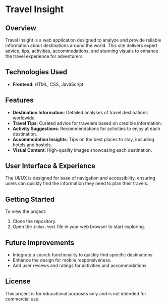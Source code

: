 # Travel Insight

## Overview
Travel Insight is a web application designed to analyze and provide reliable information about destinations around the world. This site delivers expert advice, tips, activities, accommodations, and stunning visuals to enhance the travel experience for adventurers.

## Technologies Used
- **Frontend**: HTML, CSS, JavaScript

## Features
- **Destination Information**: Detailed analyses of travel destinations worldwide.
- **Travel Tips**: Curated advice for travelers based on credible information.
- **Activity Suggestions**: Recommendations for activities to enjoy at each destination.
- **Accommodation Insights**: Tips on the best places to stay, including hotels and hostels.
- **Visual Content**: High-quality images showcasing each destination.

## User Interface & Experience
The UI/UX is designed for ease of navigation and accessibility, ensuring users can quickly find the information they need to plan their travels.

## Getting Started
To view the project:
1. Clone the repository.
2. Open the `index.html` file in your web browser to start exploring.

## Future Improvements
- Integrate a search functionality to quickly find specific destinations.
- Enhance the design for mobile responsiveness.
- Add user reviews and ratings for activities and accommodations.

## License
This project is for educational purposes only and is not intended for commercial use.
